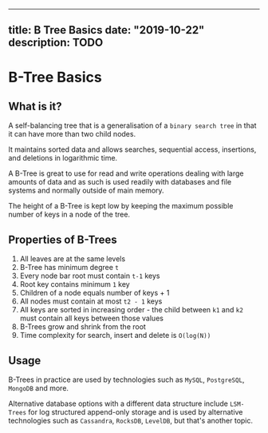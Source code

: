 
---
title: B Tree Basics
date: "2019-10-22"
description: TODO
---

# B-Tree Basics

## What is it?

A self-balancing tree that is a generalisation of a `binary search tree` in that it can have more than two child nodes.

It maintains sorted data and allows searches, sequential access, insertions, and deletions in logarithmic time.

A B-Tree is great to use for read and write operations dealing with large amounts of data and as such is used readily with databases and file systems and normally outside of main memory.

The height of a B-Tree is kept low by keeping the maximum possible number of keys in a node of the tree.

## Properties of B-Trees

1. All leaves are at the same levels
2. B-Tree has minimum degree `t`
3. Every node bar root must contain `t-1` keys
4. Root key contains minimum `1` key
5. Children of a node equals number of keys + 1
6. All nodes must contain at most `t2 - 1` keys
7. All keys are sorted in increasing order - the child between `k1` and `k2` must contain all keys between those values
8. B-Trees grow and shrink from the root
9. Time complexity for search, insert and delete is `O(log(N))`

## Usage

B-Trees in practice are used by technologies such as `MySQL`, `PostgreSQL`, `MongoDB` and more.

Alternative database options with a different data structure include `LSM-Trees` for log structured append-only storage and is used by alternative technologies such as `Cassandra`, `RocksDB`, `LevelDB`, but that's another topic.

